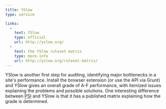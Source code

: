 ```yaml
---
title: YSlow
type: service

links:
  -
    text: YSlow
    type: official
    url: http://yslow.org/
  -
    text: the YSlow ruleset matrix
    type: more-info
    url: http://yslow.org/ruleset-matrix/
---
```


YSlow is another first step for auditing, identifying major bottlenecks in a site's performance. Install the browser extension (or use the API via Grunt) and YSlow gives an overall grade of A-F performance, with itemized issues explaining the problems and possible solutions. One interesting difference between <abbr title="PageSpeed Insights">PSI</abbr> and YSlow is that it has a published matrix explaining how the grade is determined.

